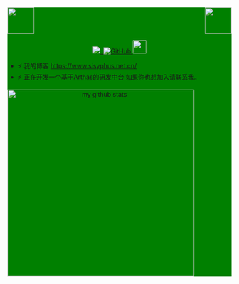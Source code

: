 <div style="background: green ">
<!-- top left -->
<div>
    <img src="https://emojis.slackmojis.com/emojis/images/1563480763/5999/meow_party.gif" width="60" height="60"/> 
    <img src="https://emojis.slackmojis.com/emojis/images/1563480763/5999/meow_party.gif" width="60" height="60" align="right"/> 
</div>


<!-- first row -->
<p align="center">
<a href="https://www.sisyphus.net.cn"><img src="https://komarev.com/ghpvc/?username=kurtloong">&nbsp;&nbsp;<img alt="GitHub" src="https://img.shields.io/badge/dynamic/json?logo=github&label=GitHub+Followers&labelColor=282c34&color=181717&query=%24.data.totalSubs&url=https%3A%2F%2Fapi.spencerwoo.com%2Fsubstats%2F%3Fsource%3Dgithub%26queryKey%3Dkurtloong&longCache=true">
</a>

<img src="https://media.giphy.com/media/WUlplcMpOCEmTGBtBW/giphy.gif" width="30">

- ⚡ 我的博客 https://www.sisyphus.net.cn/
- ⚡ 正在开发一个基于Arthas的研发中台 如果你也想加入请联系我。
<!-- status codes -->
<a align="center" href="https://arshiamidos.github.io">
    <img src="https://github-readme-stats.vercel.app/api?username=kurtloong&show_icons=true&theme=tokyonight" alt="my github stats" width="420"/>
</a>
